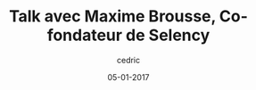 ---
layout: video
title: "Talk avec Maxime Brousse, Co-fondateur de Selency"
youtube_slug: "m_7y572Txyg"
date: 05-01-2017
author: cedric
labels:
  - talk
pushed: true
thumbnail: 2017-01-05-maxime-brousse-fondateur-selency.jpg
description: "Pour ce premier ApéroTalk de l'année, nous recevrons Maxime Brousse, co-fondateur de Selency (ex Brocante Lab)."
---